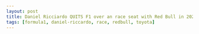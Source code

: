 ```yaml
---
layout: post
title: Daniel Ricciardo QUITS F1 over an race seat with Red Bull in 2024
tags: [formula1, daniel-riccardo, race, redbull, toyota]
---
```

